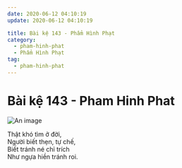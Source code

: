 ```yaml
---
date: 2020-06-12 04:10:19
update: 2020-06-12 04:10:19

title: Bài kệ 143 - Phẩm Hình Phạt
category:
  - pham-hinh-phat
  - Phẩm Hình Phạt
tag:
  - pham-hinh-phat
---
```


# Bài kệ 143 - Pham Hinh Phat

![An image](/img/pham-hinh-phat/pham-hinh-phat-143.jpg)

Thật khó tìm ở đời,<br>Người biết thẹn, tự chế,<br>Biết tránh né chỉ trích<br>Như ngựa hiền tránh roi.<br>

